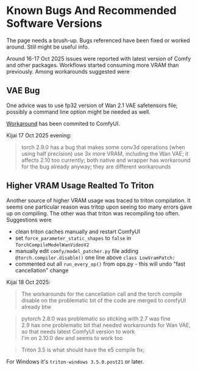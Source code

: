 # Known Bugs And Recommended Software Versions

The page needs a brush-up. Bugs referenced have been fixed or worked around. Still might be useful info.

Around 16-17 Oct 2025 issues were reported with latest version of Comfy and other packages. Workflows started consuming more VRAM than previously. Among workarounds suggested were

## VAE Bug

One advice was to use fp32 version of Wan 2.1 VAE safetensors file; possibly a command line option might be needed as well.

[Workaround](https://github.com/comfyanonymous/ComfyUI/commit/19b466160c1cd43f707769adef6f8ed6e9fd50bf) has been commited to ComfyUI.

Kijai 17 Oct 2025 evening:
> torch 2.9.0 has a bug that makes some conv3d operations (when using half precision) use 3x more VRAM, including the Wan VAE;
> it affects 2.10 too currently;
> both native and wrapper has workaround for the bug already anyway; they are different workarounds

## Higher VRAM Usage Realted To Triton

Another source of higher VRAM usage was traced to triton compilation. It seems one particular reason was tritop upon seeing too many errors gave up on compiling. The other was that triton was recompiling too often. Suggestions were

* clean triton caches manually and restart ComfyUI
* set `force_parameter_static_shapes` to `false` in `TorchCompileModelWanVideoV2`
* manually edit `comfy/model_patcher.py` file adding `@torch.compiler.disable()` one line above `class LowVramPatch:`
* commented out all `run_every_op()` from ops.py - this will undo "fast cancellation" change

Kijai 18 Oct 2025:
> The workarounds for the cancellation call and the torch compile disable on the
> problematic bit of the code are merged to comfyUI already btw

> pytorch 2.8.0 was problematic so sticking with 2.7 was fine  
> 2.9 has one problematic bit that needed workarounds for Wan VAE,  
> so that needs latest ComfyUI version to work  
> I'm on 2.10.0 dev and seems to work too

> Triton 3.5 is what should have the e5 compile fix;

For Windows it's `triton-windows 3.5.0.post21` or later.